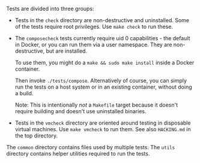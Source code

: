Tests are divided into three groups:

- Tests in the `check` directory are non-destructive and
  uninstalled. Some of the tests require root privileges.
  Use `make check` to run these.

- The `composecheck` tests currently require uid 0 capabilities -
  the default in Docker, or you can run them via a user namespace.
  They are non-destructive, but are installed.

  To use them, you might do a `make && sudo make install` inside a
  Docker container.

  Then invoke `./tests/compose`.  Alternatively of course, you
  can simply run the tests on a host system or in an existing
  container, without doing a build.

  Note: This is intentionally *not* a `Makefile` target because
  it doesn't require building and doesn't use uninstalled binaries.

- Tests in the `vmcheck` directory are oriented around testing
  in disposable virtual machines.  Use `make vmcheck` to run them.
  See also `HACKING.md` in the top directory.

The `common` directory contains files used by multiple
tests. The `utils` directory contains helper utilities
required to run the tests.
